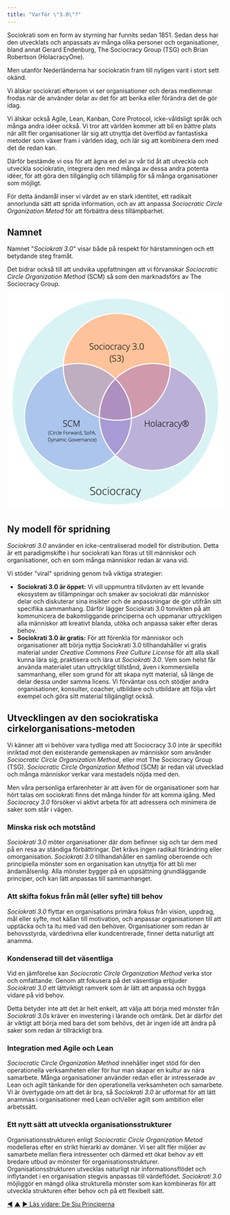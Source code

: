 ```yaml
---
title: "Varför \"3.0\"?"
---
```



Sociokrati som en form av styrning har funnits sedan 1851. Sedan dess har den utvecklats och anpassats av många olika personer och organisationer, bland annat Gerard Endenburg, The Sociocracy Group (TSG) och Brian Robertson (HolacracyOne).

Men utanför Nederländerna har sociokratin fram till nyligen varit i stort sett okänd.

Vi älskar sociokrati eftersom vi ser organisationer och deras medlemmar frodas när de använder delar av det för att berika eller förändra det de gör idag.

Vi älskar också Agile, Lean, Kanban, Core Protocol, icke-våldsligt språk och många andra idéer också. Vi tror att världen kommer att bli en bättre plats när allt fler organisationer lär sig att utnyttja det överflöd av fantastiska metoder som växer fram i världen idag, och lär sig att kombinera dem med det de redan kan.

Därför bestämde vi oss för att ägna en del av vår tid åt att utveckla och utveckla sociokratin, integrera den med många av dessa andra potenta idéer, för att göra den tillgänglig och tillämplig för så många organisationer som möjligt.

För detta ändamål inser vi värdet av en stark identitet, ett radikalt annorlunda sätt att sprida information, och av att anpassa *Sociocratic Circle Organization Metod* för att förbättra dess tillämpbarhet.

## Namnet

Namnet "*Sociokrati 3.0*" visar både på respekt för härstamningen och ett betydande steg framåt.

Det bidrar också till att undvika uppfattningen att vi förvanskar *Sociocratic Circle Organization Method* (SCM) så som den marknadsförs av The Sociocracy Group.

![Tre varianter av sociokrati](img/context/sociocracy-variants.png)

## Ny modell för spridning

*Sociokrati 3.0* använder en icke-centraliserad modell för distribution. Detta är ett paradigmskifte i hur sociokrati kan föras ut till människor och organisationer, och en som många människor redan är vana vid.

Vi stöder "viral" spridning genom två viktiga strategier:

* **Sociokrati 3.0 är öppet:** Vi vill uppmuntra tillväxten av ett levande ekosystem av tillämpningar och smaker av sociokrati där människor delar och diskuterar sina insikter och de anpassningar de gör utifrån sitt specifika sammanhang. Därför lägger Sociokrati 3.0 tonvikten på att kommunicera de bakomliggande principerna och uppmanar uttryckligen alla människor att kreativt blanda, utöka och anpassa saker efter deras behov.
* **Sociokrati 3.0 är gratis:** För att förenkla för människor och organisationer att börja nyttja Sociokrati 3.0 tillhandahåller vi gratis material under *Creative Commons Free Culture License* för att alla skall kunna lära sig, praktisera och lära ut *Sociokrati 3.0*. Vem som helst får använda materialet utan uttryckligt tillstånd, även i kommersiella sammanhang, eller som grund för att skapa nytt material, så länge de delar dessa under samma licens. Vi förväntar oss och stödjer andra organisationer, konsulter, coacher, utbildare och utbildare att följa vårt exempel och göra sitt material tillgängligt också.

## Utvecklingen av den sociokratiska cirkelorganisations-metoden

Vi känner att vi behöver vara tydliga med att Sociocracy 3.0 inte är specifikt inriktad mot den existerande gemenskapen av människor som använder *Sociocratic Circle Organization Method*, eller mot The Sociocracy Group (TSG). *Sociocratic Circle Organization Method* (SCM) är redan väl utvecklad och många människor verkar vara mestadels nöjda med den.

Men våra personliga erfarenheter är att även för de organisationer som har hört talas om sociokrati finns det många hinder för att komma igång. Med *Sociocracy 3.0* försöker vi aktivt arbeta för att adressera och minimera de saker som står i vägen.

### Minska risk och motstånd

*Sociokrati 3.0* möter organisationer där dom befinner sig och tar dem med på en resa av ständiga förbättringar. Det krävs ingen radikal förändring eller omorganisation. *Sociokrati 3.0* tillhandahåller en samling oberoende och principiella mönster som en organisation kan utnyttja för att bli mer ändamålsenlig. Alla mönster bygger på en uppsättning grundläggande principer, och kan lätt anpassas till sammanhanget.

### Att skifta fokus från mål (eller syfte) till behov

*Sociokrati 3.0* flyttar en organisations primära fokus från vision, uppdrag, mål eller syfte, mot källan till motivation, och anpassar organisationen till att upptäcka och ta itu med vad den behöver. Organisationer som redan är behovsstyrda, värdedrivna eller kundcentrerade, finner detta naturligt att anamma.

### Kondenserad till det väsentliga

Vid en jämförelse kan *Sociocratic Circle Organization Method* verka stor och omfattande. Genom att fokusera på det väsentliga erbjuder *Sociokrati 3.0* ett lättviktigt ramverk som är lätt att anpassa och bygga vidare på vid behov.

Detta betyder inte att det är helt enkelt, att välja att börja med mönster från *Sociokrati 3.0s* kräver en investering i lärande och omtänk. Det är därför det är viktigt att börja med bara det som behövs, det är ingen idé att ändra på saker som redan är tillräckligt bra.

### Integration med Agile och Lean

*Sociocratic Circle Organization Method* innehåller inget stöd för den operationella verksamheten eller för hur man skapar en kultur av nära samarbete. Många organisationer använder redan eller är intresserade av Lean och agilt tänkande för den operationella verksamheten och samarbete. Vi är övertygade om att det är bra, så *Sociokrati 3.0* är utformat för att lätt anammas i organisationer med Lean och/eller agilt som ambition eller arbetssätt.

### Ett nytt sätt att utveckla organisationsstrukturer

Organisationsstrukturen enligt *Sociocratic Circle Organization Metod* modelleras efter en strikt hierarki av domäner. Vi ser allt fler miljöer av samarbete mellan flera intressenter och därmed ett ökat behov av ett bredare utbud av mönster för organisationsstrukturer. Organisationsstrukturen utvecklas naturligt när informationsflödet och inflytandet i en organisation stegvis anpassas till värdeflödet. *Sociokrati 3.0* möjliggör en mängd olika strukturella mönster som kan kombineras för att utveckla strukturen efter behov och på ett flexibelt sätt.

<div class="bottom-nav">
<a href="history.html" title="Tillbaka till: Inspiration till och historien bakom Sociokrati 3.0">◀</a> <a href="what-is-s3.html" title="Upp: Vad är Sociokrati 3.0?">▲</a> <a href="principles.html" title="Läs vidare: De Sju Principerna">▶ Läs vidare: De Sju Principerna</a>
</div>


<script type="text/javascript">
Mousetrap.bind('g n', function() {
    window.location.href = 'principles.html';
    return false;
});
</script>


